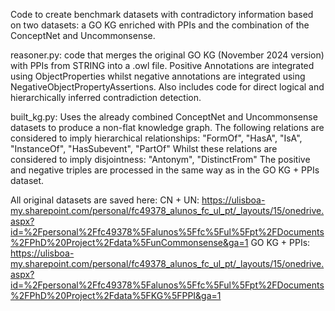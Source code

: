 Code to create benchmark datasets with contradictory information based on two datasets: a GO KG enriched with PPIs and the combination of the ConceptNet and Uncommonsense.

reasoner.py: code that merges the original GO KG (November 2024 version) with PPIs from STRING into a .owl file. 
Positive Annotations are integrated using ObjectProperties whilst negative annotations are integrated using NegativeObjectPropertyAssertions.
Also includes code for direct logical and hierarchically inferred contradiction detection.

built_kg.py: Uses the already combined ConceptNet and Uncommonsense datasets to produce a non-flat knowledge graph.
The following relations are considered to imply hierarchical relationships: "FormOf", "HasA", "IsA", "InstanceOf", "HasSubevent", "PartOf"
Whilst these relations are considered to imply disjointness: "Antonym", "DistinctFrom"
The positive and negative triples are processed in the same way as in the GO KG + PPIs dataset.

All original datasets are saved here: CN + UN: https://ulisboa-my.sharepoint.com/personal/fc49378_alunos_fc_ul_pt/_layouts/15/onedrive.aspx?id=%2Fpersonal%2Ffc49378%5Falunos%5Ffc%5Ful%5Fpt%2FDocuments%2FPhD%20Project%2Fdata%5FunCommonsense&ga=1
GO KG + PPIs: https://ulisboa-my.sharepoint.com/personal/fc49378_alunos_fc_ul_pt/_layouts/15/onedrive.aspx?id=%2Fpersonal%2Ffc49378%5Falunos%5Ffc%5Ful%5Fpt%2FDocuments%2FPhD%20Project%2Fdata%5FKG%5FPPI&ga=1
